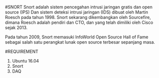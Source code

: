 #SNORT
Snort adalah sistem pencegahan intrusi jaringan gratis dan open source (IPS) Dan sistem deteksi intrusi jaringan (IDS)  dibuat oleh Martin Roesch pada tahun 1998.  Snort sekarang dikembangkan oleh Sourcefire, dimana Roesch adalah pendiri dan CTO, dan yang telah dimiliki oleh Cisco sejak 2013.

Pada tahun 2009, Snort memasuki InfoWorld Open Source Hall of Fame sebagai salah satu perangkat lunak open source terbesar sepanjang masa.

#REQUIREMENT
1. Ubuntu 16.04
2. Snort
3. DAQ